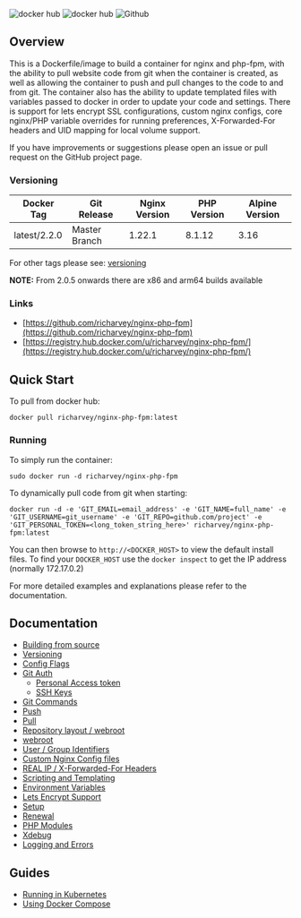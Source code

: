 ![docker hub](https://img.shields.io/docker/pulls/richarvey/nginx-php-fpm.svg?style=flat-square)
![docker hub](https://img.shields.io/docker/stars/richarvey/nginx-php-fpm.svg?style=flat-square)
![Github](https://img.shields.io/github/stars/richarvey/nginx-php-fpm.svg?style=flat-square)

## Overview
This is a Dockerfile/image to build a container for nginx and php-fpm, with the ability to pull website code from git when the container is created, as well as allowing the container to push and pull changes to the code to and from git. The container also has the ability to update templated files with variables passed to docker in order to update your code and settings. There is support for lets encrypt SSL configurations, custom nginx configs, core nginx/PHP variable overrides for running preferences, X-Forwarded-For headers and UID mapping for local volume support.

If you have improvements or suggestions please open an issue or pull request on the GitHub project page.

### Versioning
| Docker Tag | Git Release | Nginx Version | PHP Version | Alpine Version |
|-----|-------|-----|--------|--------|
| latest/2.2.0 | Master Branch |1.22.1 | 8.1.12 | 3.16 |

For other tags please see: [versioning](/docs/versioning.md)

__NOTE:__ From 2.0.5 onwards there are x86 and arm64 builds available

### Links
- [https://github.com/richarvey/nginx-php-fpm](https://github.com/richarvey/nginx-php-fpm)
- [https://registry.hub.docker.com/u/richarvey/nginx-php-fpm/](https://registry.hub.docker.com/u/richarvey/nginx-php-fpm/)

## Quick Start
To pull from docker hub:
```
docker pull richarvey/nginx-php-fpm:latest
```
### Running
To simply run the container:
```
sudo docker run -d richarvey/nginx-php-fpm
```
To dynamically pull code from git when starting:
```
docker run -d -e 'GIT_EMAIL=email_address' -e 'GIT_NAME=full_name' -e 'GIT_USERNAME=git_username' -e 'GIT_REPO=github.com/project' -e 'GIT_PERSONAL_TOKEN=<long_token_string_here>' richarvey/nginx-php-fpm:latest
```

You can then browse to ```http://<DOCKER_HOST>``` to view the default install files. To find your ```DOCKER_HOST``` use the ```docker inspect``` to get the IP address (normally 172.17.0.2)

For more detailed examples and explanations please refer to the documentation.
## Documentation

- [Building from source](/docs/building.md)
- [Versioning](/docs/versioning.md)
- [Config Flags](/docs/config_flags.md)
- [Git Auth](/docs/git_auth.md)
  - [Personal Access token](/docs/git_auth.md#personal-access-token)
  - [SSH Keys](/docs/git_auth.md#ssh-keys)
- [Git Commands](/docs/git_commands.md)
 - [Push](/docs/git_commands.md#push-code-to-git)
 - [Pull](/docs/git_commands.md#pull-code-from-git-refresh)
- [Repository layout / webroot](/docs/repo_layout.md)
 - [webroot](/docs/repo_layout.md#src--webroot)
- [User / Group Identifiers](/docs/UID_GID_Mapping.md)
- [Custom Nginx Config files](/docs/nginx_configs.md)
 - [REAL IP / X-Forwarded-For Headers](/docs/nginx_configs.md#real-ip--x-forwarded-for-headers)
- [Scripting and Templating](/docs/scripting_templating.md)
 - [Environment Variables](/docs/scripting_templating.md#using-environment-variables--templating)
- [Lets Encrypt Support](/docs/lets_encrypt.md)
 - [Setup](/docs/lets_encrypt.md#setup)
 - [Renewal](/docs/lets_encrypt.md#renewal)
- [PHP Modules](/docs/php_modules.md)
- [Xdebug](/docs/xdebug.md)
- [Logging and Errors](/docs/logs.md)

## Guides
- [Running in Kubernetes](/docs/guides/kubernetes.md)
- [Using Docker Compose](/docs/guides/docker_compose.md)
